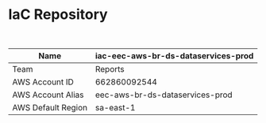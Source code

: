 # IaC Repository

<br>

| Name | iac-eec-aws-br-ds-dataservices-prod |
| --- | --- |
| Team | Reports |
| AWS Account ID | 662860092544 |
| AWS Account Alias | eec-aws-br-ds-dataservices-prod |
| AWS Default Region | sa-east-1 |